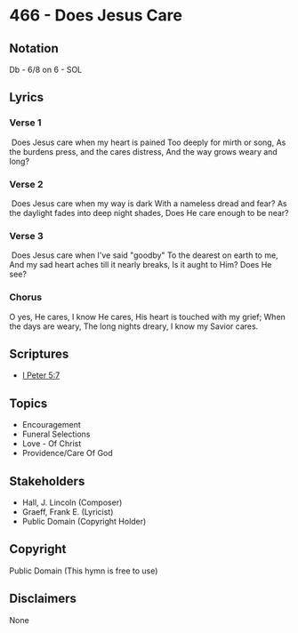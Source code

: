 # 466 - Does Jesus Care

## Notation

Db - 6/8 on 6 - SOL

## Lyrics

### Verse 1

 Does Jesus care when my heart is pained Too deeply for mirth or song, As the burdens press, and the cares distress, And the way grows weary and long?

### Verse 2

 Does Jesus care when my way is dark With a nameless dread and fear? As the daylight fades into deep night shades, Does He care enough to be near?

### Verse 3

 Does Jesus care when I've said "goodby" To the dearest on earth to me, And my sad heart aches till it nearly breaks, Is it aught to Him? Does He see?

### Chorus

O yes, He cares, I know He cares, His heart is touched with my grief; When the days are weary, The long nights dreary, I know my Savior cares.


## Scriptures

- [I Peter 5:7](https://www.biblegateway.com/passage/?search=I%20Peter%205%3A7)

## Topics

- Encouragement
- Funeral Selections
- Love - Of Christ
- Providence/Care Of God

## Stakeholders

- Hall, J. Lincoln (Composer)
- Graeff, Frank E. (Lyricist)
- Public Domain (Copyright Holder)

## Copyright

Public Domain
(This hymn is free to use)

## Disclaimers

None

